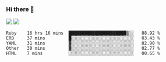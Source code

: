 ### Hi there 👋

<!--
**sasharevzin/sasharevzin** is a ✨ _special_ ✨ repository because its `README.md` (this file) appears on your GitHub profile.

Here are some ideas to get you started:

- 🔭 I’m currently working on ...
- 🌱 I’m currently learning ...
- 👯 I’m looking to collaborate on ...
- 🤔 I’m looking for help with ...
- 💬 Ask me about ...
- 📫 How to reach me: ...
- 😄 Pronouns: ...
- ⚡ Fun fact: ...
-->

![](https://yusufozturk.vercel.app/api?username=sasharevzin&hide_title=true&include_all_commits=true&count_private=true&show_icons=true) ![](https://yusufozturk.vercel.app/api/top-langs/?username=sasharevzin&layout=compact&langs_count=10&hide=apacheconf,coffeescript)

<!--START_SECTION:waka-->
```text
Ruby    16 hrs 16 mins  ██████████████████████▒░░   88.92 % 
ERB     37 mins         █░░░░░░░░░░░░░░░░░░░░░░░░   03.43 % 
YAML    31 mins         ▓░░░░░░░░░░░░░░░░░░░░░░░░   02.90 % 
Other   30 mins         ▓░░░░░░░░░░░░░░░░░░░░░░░░   02.77 % 
HTML    7 mins          ░░░░░░░░░░░░░░░░░░░░░░░░░   00.65 % 
```
<!--END_SECTION:waka-->
